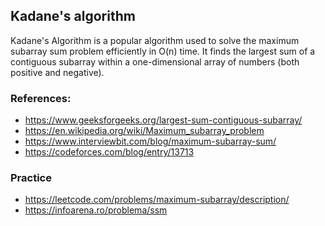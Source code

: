 Kadane's algorithm
------------------
Kadane's Algorithm is a popular algorithm used to solve the maximum subarray sum problem efficiently in O(n) time. It finds the largest sum of a contiguous subarray within a one-dimensional array of numbers (both positive and negative).

### References:
- https://www.geeksforgeeks.org/largest-sum-contiguous-subarray/
- https://en.wikipedia.org/wiki/Maximum_subarray_problem
- https://www.interviewbit.com/blog/maximum-subarray-sum/
- https://codeforces.com/blog/entry/13713

### Practice
- https://leetcode.com/problems/maximum-subarray/description/
- https://infoarena.ro/problema/ssm
